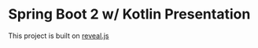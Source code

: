 # Spring Boot 2 w/ Kotlin Presentation

This project is built on [reveal.js](https://github.com/hakimel/reveal.js)
